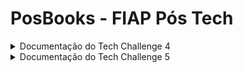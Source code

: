 # PosBooks - FIAP Pós Tech

<details>
 <summary>Documentação do Tech Challenge 4</summary>

 #### Especialização em Arquitetura de Sistemas .NET com Azure: Fase IV - Tech Challenge

# 0. Metadados

**Nome do Projeto:** PosBooks

**Desenvolvedores do Projeto:**

| Aluno                               | RM            |  
| --------------------------------    | ------------- | 
| André Marinho Valadão Batemarchi    | 348471        | 
| André Vinícius de Angelo Falcão     | 349140        | 
| Kaique Leonardo Gomes da Silva      | 349128        |
| Nathalia Lasagna Dias de souza      | 350089        |
| Rodrigo Castagnaro                  | 349122        |

**Tecnologias Utilizadas:**

| Tecnologia                               | Propósito                                                      |  
| -----------------------------------      | -------------------------------------------------------------- | 
| .NET 7                                   | API, Class Library, Worker Service                             |
| Microsoft SQL Server                     | Banco de Dados                                                 |
| RabbitMQ                                 | Mensageria                                                     |
| xUnit, Bogus e NSubstitute               | Testes unitários/integrados                                    |
| Visual Studio e VS Code             | Desenvolvimento                                                |
| GitHub                                   | Versionamento                                                  |
| Miro                                     | Planejamento das demandas do trabalho e desenhos de diagramas  |
| Trello                                   | Kanban das demandas                                            |
| Discord                                  | Comunicação da equipe                                          |

# 1. Desafio

O Tech Challenge #4 consiste em desenvolver dois projetos .NET que implementam o conceito de mensageria: um Producer que envia dados para um broker, como o RabbitMQ e um Consumer que deve ler e processar os dados enviados.

**Requisitos:**

- Usar como broker o RabbitMQ ou o Azure ServiceBus.
  
- A explicação da solução deve ser registrada em um vídeo e compartilhada no portal do aluno FIAP.

# 2. Nossa Solução

Primeiramente, definimos qual seria a aplicação: um sistema para empréstimo/aluguel de livros. Assim, a aplicação deve possibilitar as seguintes ações:

- \<GET> Listar livros disponíveis na biblioteca;

- \<GET> Obter um livro específico;

- \<POST> Alugar um livro específico, com notificação por e-mail sobre disponibilidade. Caso o livro não estiver disponível para aluguel, devemos armazenar o requisitante em uma lista de espera;

- \<POST> Devolver um livro específico, com atualização de sua disponibilidade.

Para implementar a mensageria, criamos os seguintes projetos:

- Uma **API** para o **Producer**;

- Um **WorkerService** para o **Consumer**;

- Um **Class Library** para centralizar os Models/DTOs;

- Um projeto de **testes** para os testes unitários e integrados da aplicação.

Diagrama representando a ideia da aplicação:

![](./res/Diagrama%20da%20Aplicação.png "Diagrama da Aplicação")

As tecnologias usadas para concretizar a ideia são:

- **RabbitMQ, com MassTransit** para mensageria;

- **System.Net.Mail** para envio de e-mails;

- **SQL Server, com Entity Framework** para o banco de dados (BD) da aplicação;

- **Bogus** (geração de dados) e **NSubstitute** (mocks) para testes;

- **Docker Compose** para a execução da solução.

As tabelas criadas no BD dos Consumers são as seguintes:

![](./res/Diagrama%20ER%20Consumer.png "Diagrama de Entidade-Relacionamento")

A tabela criada no BD do Producer para os testes integrados é a seguinte:

![](./res/Diagrama%20ER%20Producer.png "Diagrama de Entidade-Relacionamento")

## 2.1. Arquitetura Proposta

Em virtude do que apresentamos até aqui, desenhamos a seguinte arquitetura para atender os requisitos de nossa aplicação.

![](./res/Diagrama%20da%20Arquitetura.png "Diagrama de Arquitetura")

De acordo com a arquitetura, temos o seguinte fluxo:

1. O cliente (usuário) consome a API (Produtor) com o intuito de emprestar ou devolver um livro.

2. A API se comunica com o servidor do RabbitMQ conteinerizado: cria e envia mensagens para o exchange.

3. O exchange recebe as mensagens da API e as encaminha (roteia) para as filas correspondentes usando o padrão fanout.

4. Os Consumidores (projeto WorkerService) consomem as mensagens que estão nas filas. Sendo que:

- O primeiro consumidor é responsável pelo aluguel de livros. Então, manipula informações de aluguel de livros e envio de e-mails de notificação (envia um e-mail em caso de sucesso ou um e-mail caso o livro já tenha sido alugado).

- O segundo consumidor é responsável pela devolução de livros. Então, manipula as informações de devolução de livros.

- As informações de aluguel/devolução de livros ficam armazenadas em um BD SQL Server conteinerizado.

## 2.2. Código Desenvolvido

Explicamos a seguir o código desenvolvido para a solução **PosBooks.sln**.

**Projeto API PosBooks (Producer):**

- Contém os Controllers, Services, classe de contexto e migrations do BD.

- Os endpoints fornecem as funcionalidades para o aluguel de livros, conforme o diagrama da aplicação apresentado anteriormente.

- A API é documentada com o Swagger.

- A classe Program contém as configurações da API, de BD e do MassTransit para fornecer os endpoints aos consumers.

- O appsettings possui as configurações de BD (connection string) e mensageria (nomes das filas, servidor, usuário e senha).
  
**Projeto PosBooksConsumer:**

- Contém o Worker, Services, classes de eventos (emprestar e devolver livros), classe de contexto e migrations do BD.

- A classe Program contém as configurações de serviços, de BD e do MassTransit para consumo.

- O appsettings possui as configurações de BD (connection string), mensageria (nomes das filas, servidor, usuário e senha) e e-mail (servidor SMTP, porta SMTP, usuário e senha de aplicação).

**Projeto PosBooksCore:**

- Contém todos os Models/DTOs/ViewModels das entidades criadas: Books, Clients e WaitList.

**Projetos PosBooksTest e PosBooksConsumerTests**

- Contém os testes unitários e integrados da aplicação, com BD SQL Server.

**Pasta res:** recursos usados por este documento.

**Outras pastas:** armazenam informações de configurações das IDEs utilizadas.

## 2.3. Docker Compose Criado

Na raiz deste repositório temos o **docker-compose.yml**. Ele foi desenvolvido para criar um container para o servidor do RabbitMQ e um container para o BD da aplicação.

# 3. Observações

Apresentamos aqui os pontos de destaque para a apresentação de nossa solução:

1. Criaremos os containers com o comando: **docker compose up**.

2. Executaremos todos os testes unitários e integrados.

3. Executaremos os projetos do Producer (API) e do Consumer (WorkerService) ao mesmo tempo.

# 4. Conclusões

Uma solução que implementa mensageria permite a criação de sistemas distribuídos. Esses sistemas têm características relevantes, como desacoplamento e escalabilidade. É possível usar um broker, como o RabbitMQ para implementar aplicações que são escaláveis e desacopladas. Por exemplo, podemos criar funcionalidades para a aplicação desenvolvida 
sem comprometer o funcionamento total do sistema, pois a dependência entre os componentes é mínima (em comparação a modelos tradicionais, de monolitos). O RabbitMQ também garante resiliência, evitando o comprometimento de mensagens trocadas. Ainda assim, destacamos que a elaboração de uma camada de mensageria não é trivial. O projeto pode se tornar mais complexo e o gerenciamento de estados não é simples. Portanto, uma equipe que deseja utilizar mensageria, deve se atentar se realmente é necessário esse tipo de solução e como vão tratar as complexidades inerentes a esse modelo.

# 5. Referências

1. [Documentação da Microsoft para envio de e-mail](https://learn.microsoft.com/en-us/dotnet/api/system.net.mail.mailmessage?view=net-7.0)

2. [Documentação do Docker Compose](https://docs.docker.com/compose/)

3. [Documentação do MassTransit](https://masstransit.io/documentation/concepts)

4. [Documentação do RabbitMQ](https://www.rabbitmq.com/documentation.html)

</details>


<details>
 <summary>Documentação do Tech Challenge 5</summary>

  #### Especialização em Arquitetura de Sistemas .NET com Azure: Fase V - Tech Challenge

 # 0. Metadados

**Nome do Projeto:** PosBooks

**Desenvolvedores do Projeto:**

| Aluno                               | RM            |  
| --------------------------------    | ------------- | 
| André Marinho Valadão Batemarchi    | 348471        | 
| André Vinícius de Angelo Falcão     | 349140        | 
| Kaique Leonardo Gomes da Silva      | 349128        |
| Nathalia Lasagna Dias de souza      | 350089        |
| Rodrigo Castagnaro                  | 349122        |

**Tecnologias Utilizadas:**

As mesmas do Tech Challenge 4.

# 1. Desafio

O Tech Challenge (TC) #5 consiste em publicar um projeto que usa microsserviço em um cluster Kubernetes.

**Requisitos:**

- Usar o projeto desenvolvido nos TCs antetiores ou criar um novo.

- Criar um Dockerfile e realizar a publicação no Azure Kubernetes Service (AKS) ou via Kubernetes localmente.

- Registrar a execução do projeto dentro de um cluster Kubernetes em um vídeo e submeter no portal do aluno FIAP.

# 2. Nossa Solução

Primeiramente, definimos que utilizaríamos o projeto desenvolvido no TC4.

Em segundo lugar, definimos que a execução seria feita localmente, via Docker Desktop.

As subseções a seguir explicam os detalhes da solução.

## 2.1. Arquitetura Proposta

No TC5, usamos uma arquitetura semelhante à apresentada no TC4. A única diferença é que agora os containers possuem a orquestração por meio de clusters Kubernetes.

## 2.2. Código Desenvolvido

O projeto será executado localmente, assim como o TC 4, com a diferença que em vez de usar docker-compose, usamos os seguintes **dockerfiles** (executados via Docker, com a configuração de Kubernetes ativada):

- **DockerfileProducer:** contém as definições do projeto do Produtor (API e testes) conteineirizado.

- **DockerfileConsumer**: contém as definições do projeto do Consumer (WorkerService e testes) conteineirizado.

- **Pasta Ymls:** contém o arquivo podposbooks.yml, com as definições necessárias para fazer a orquestração Kubernetes com o Docker Desktop.

# 3. Observações

Apresentamos aqui os pontos de destaque para a apresentação de nossa solução:

1. Criaremos os containers com os comandos:

**docker build -t posbooksproducer -f DockerfileProducer .**

**docker build -t posbooksconsumer -f DockerfileConsumer .**

**docker compose up**

2. Com isso, executaremos os projetos do Producer (API) e do Consumer (WorkerService) ao mesmo tempo.

3. Podemos rodar o Kubernetes com os comandos:

**kubectl apply -f podposbooks.yml**

**kubectl get pods**

**kubectl port-forward pod/posbooks 5000:80 5673:5672 15673:15672 1435:1433**

# 4. Conclusões

É possível executar um projeto completo, com mensageria e microsserviços, de maneira conteinerizada e com orquestração por Kubernetes. Observamos que o uso de sistemas distribuídos, aliado à tecnologia de orquestração de containers permite: escalabilidade, portabilidade, alta disponibilidade, isolamento de recursos e desenvolvimento ágil. Tudo isso é possível, porque o Kubernetes gerencia nossa aplicação por meio de um conjunto de nós de forma automatizada e consistente.

# 5. Referências

1. [Documentação do Docker - DockerFile](https://docs.docker.com/reference/dockerfile/#dockerfile-reference)

2. [Documentação do Docker - Orquestração com Kubernetes](https://docs.docker.com/get-started/orchestration/)

3. [Documentação do Kubernetes](https://kubernetes.io/pt-br/docs/home/)

 </details>
